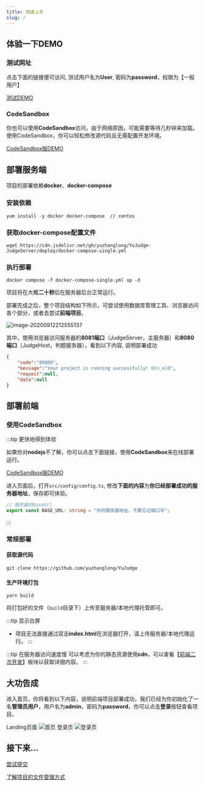 ```yaml
---
title: 快速上手
slug: /
---
```

## 体验一下DEMO
### 测试网址

点击下面的链接便可访问, 测试用户名为**User**, 密码为**password**，权限为【一般用户】

[测试DEMO](http://oj.yuzzl.top/)

### CodeSandbox

你也可以使用**CodeSandbox**访问，由于网络原因，可能需要等待几秒钟来加载。使用CodeSandbox，你可以轻松修改源代码且无需配置开发环境。

[CodeSandbox版DEMO](https://codesandbox.io/s/adoring-blackburn-ru7kr)

## 部署服务端

项目的部署依赖**docker**、**docker-compose**

### 安装依赖

```shell
yum install -y docker docker-compose  // centos
```

### 获取docker-compose配置文件

```shell
wget https://cdn.jsdelivr.net/gh/yuzhanglong/YuJudge-JudgeServer/deploy/docker-compose-single.yml
```

### 执行部署

```shell
docker compose -f docker-compose-single.yml up -d
```

项目将在大概**二十秒**后在服务器后台正常运行。

部署完成之后，整个项目结构如下所示，可尝试使用数据库管理工具、浏览器访问各个部分，或者去尝试**前端项目**。

![image-20200912212555137](http://cdn.yuzzl.top/single-server.png)

其中，使用浏览器访问服务器的**8081端口**（JudgeServer，主服务器）和**8080端口**（JudgeHost，判题服务器），看到以下内容,  说明部署成功

```json
{
	"code":"00000",
	"message":"Your project is running successfully! O(∩_∩)O",
	"request":null,
	"data":null
}
```



## 部署前端

### 使用CodeSandbox

:::tip 更快地得到体验

如果你对**nodejs**不了解，你可以点击下面链接，使用**CodeSandbox**来在线部署运行。

[CodeSandbox版DEMO](https://codesandbox.io/s/adoring-blackburn-ru7kr)

进入页面后，打开`src/config/config.ts`,  修改**下面的内容**为**你已经部署成功的服务器地址**，保存即可体验。

```typescript
// 服务器的baseUrl
export const BASE_URL: string = "你的服务器地址，不要忘记端口号";
```
:::

### 常规部署
#### 获取源代码
```shell
git clone https://github.com/yuzhanglong/YuJudge
```

#### 生产环境打包

```shell
yarn build
```
将打包好的文件（`build`目录下）上传至服务器/本地代理托管即可。

:::tip 显示白屏
- 项目无法直接通过双击**index.html**在浏览器打开，请上传服务器/本地代理运行。
:::

:::tip 在服务器访问速度慢
可以考虑为你的静态资源使用**cdn**，可以查看【[前端二次开发](/frontend)】板块以获取详细内容。
:::

## 大功告成

进入首页，你将看到以下内容，说明前端项目部署成功，我们已经为你初始化了一名**管理员用户**，用户名为**admin**，密码为**password**，你可以点击**登录**按钮查看项目。

Landing页面
![首页](http://cdn.yuzzl.top/homepage.png)
登录页
![登录页](http://cdn.yuzzl.top/login_page.png)

## 接下来...

[尝试提交](/submission)

[了解项目的文件管理方式](/upload)